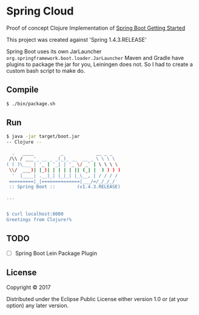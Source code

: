 # Spring Cloud

Proof of concept Clojure Implementation of [Spring Boot Getting Started](https://spring.io/guides/gs/spring-boot/)

This project was created against 'Spring 1.4.3.RELEASE'

Spring Boot uses its own JarLauncher `org.springframework.boot.loader.JarLauncher` Maven and Gradle have plugins to package the jar for you, Leiningen does not. So I had to create a custom bash script to make do. 


## Compile

```bash
$ ./bin/package.sh
```

## Run 

```bash
$ java -jar target/boot.jar
-- Clojure --

  .   ____          _            __ _ _
 /\\ / ___'_ __ _ _(_)_ __  __ _ \ \ \ \
( ( )\___ | '_ | '_| | '_ \/ _` | \ \ \ \
 \\/  ___)| |_)| | | | | || (_| |  ) ) ) )
  '  |____| .__|_| |_|_| |_\__, | / / / /
 =========|_|==============|___/=/_/_/_/
 :: Spring Boot ::        (v1.4.3.RELEASE)

...


$ curl localhost:8080
Greetings from Clojure!%
```


## TODO 

- [ ] Spring Boot Lein Package Plugin

## License

Copyright © 2017

Distributed under the Eclipse Public License either version 1.0 or (at
your option) any later version.
